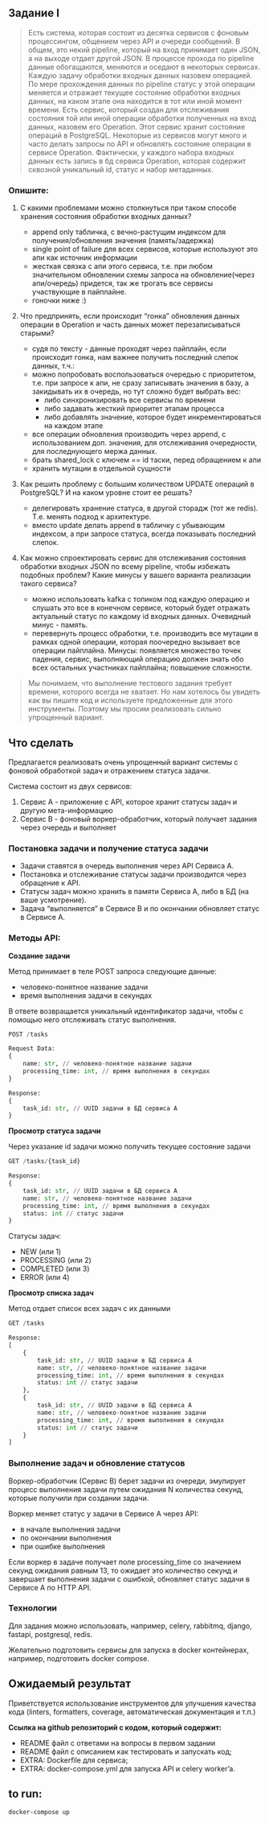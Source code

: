 ## Задание I

> Есть система, которая состоит из десятка сервисов с фоновым процессингом, общением через API и очереди сообщений. В общем, это некий pipeline, который на вход принимает один JSON, а на выходе отдает другой JSON. В процессе прохода по pipeline данные обогащаются, меняются и оседают в некоторых сервисах.
> Каждую задачу обработки входных данных назовем операцией. По мере прохождения данных по pipeline статус у этой операции меняется и отражает текущее состояние обработки входных данных, на каком этапе она находится в тот или иной момент времени.
> Есть сервис, который создан для отслеживания состояния той или иной операции обработки полученных на вход данных, назовем его Operation. Этот сервис хранит состояние операций в PostgreSQL. Некоторые из сервисов могут много и часто делать запросы по API и обновлять состояние операции в сервисе Operation. Фактически, у каждого набора входных данных есть запись в бд сервиса Operation, которая содержит сквозной уникальный id, статус и набор метаданных.

### Опишите:

1. С какими проблемами можно столкнуться при таком способе хранения состояния обработки входных данных?

	- append only табличка, с вечно-растущим индексом для получения/обновления значения (память/задержка)
	- single point of failure для всех сервисов, которые используют это апи как источник информации
	- жесткая связка с апи этого сервиса, т.е. при любом значительном обновлении схемы запроса на обновление(через апи/очередь) придется, так же трогать все сервисы участвующие в пайплайне.
	- гоночки ниже :)
2. Что предпринять, если происходит “гонка” обновления данных операции в Operation и часть данных может перезаписываться старыми?
	- судя по тексту - данные проходят через пайплайн, если происходит гонка, нам важнее получить последний слепок данных, т.ч.:
	- можно попробовать воспользоваться очередью с приоритетом, т.е. при запросе к апи, не сразу записывать значения в базу, а закидывать их в очередь, но тут сложно будет выбрать вес:
		- либо синхронизировать все сервисы по времени
		- либо задавать жесткий приоритет этапам процесса
		- либо добавлять значение, которое будет инкрементироваться на каждом этапе
	- все операции обновления производить через append, с использованием доп. значения, для отслеживания очередности, для последнующего мержа данных.
	- брать shared_lock с ключем == id таски, перед обращением к апи
	- хранить мутации в отдельной сущности
3. Как решить проблему с большим количеством UPDATE операций в PostgreSQL? И на каком уровне стоит ее решать?
	- делегировать хранение статуса, в другой сторадж (тот же redis). Т.е. менять подход к архитектуре.
	- вместо update делать append в табличку с убывающим индексом, а при запросе статуса, всегда показывать последний слепок.
4. Как можно спроектировать сервис для отслеживания состояния обработки входных JSON по всему pipeline, чтобы избежать подобных проблем? Какие минусы у вашего варианта реализации такого сервиса?
	- можно использовать kafka с топиком под каждую операцию и слушать это все в конечном сервисе, который будет отражать актуальный статус по каждому id входных данных. Очевидный минус - память.
	- перевернуть процесс обработки, т.е. производить все мутации в рамках одной операции, которая поочередно вызывает все операции пайплайна. Минусы: появляется множество точек падения, сервис, выполняющий операцию должен знать обо всех остальных участниках пайплайна; повышение сложности.


> Мы понимаем, что выполнение тестового задания требует времени, которого всегда не хватает. Но нам хотелось бы увидеть как вы пишите код и используете предложенные для этого инструменты. Поэтому мы просим реализовать сильно упрощенный вариант.
>

## Что сделать

Предлагается реализовать очень упрощенный вариант системы с фоновой обработкой задач и отражением статуса задачи.

Система состоит из двух сервисов:

1. Сервис А - приложение с API, которое хранит статусы задач и другую мета-информацию
2. Сервис B - фоновый воркер-обработчик, который получает задания через очередь и выполняет

### Постановка задачи и получение статуса задачи

- Задачи ставятся в очередь выполнения через API Сервиса А.
- Постановка и отслеживание статусы задачи производится через обращение к API.
- Статусы задач можно хранить в памяти Сервиса А, либо в БД (на ваше усмотрение).
- Задача “выполняется” в Сервисе B и по окончании обновляет статус в Сервисе А.

### Методы API:

**Создание задачи**

Метод принимает в теле POST запроса следующие данные:

- человеко-понятное название задачи
- время выполнения задачи в секундах

В ответе возвращается уникальный идентификатор задачи, чтобы с помощью него отслеживать статус выполнения.

```python
POST /tasks

Request Data:
{
	name: str, // человеко-понятное название задачи
	processing_time: int, // время выполнения в секундах
}

Response:
{
	task_id: str, // UUID задачи в БД сервиса А
}
```

**Просмотр статуса задачи**

Через указание id задачи можно получить текущее состояние задачи

```python
GET /tasks/{task_id}

Response:
{
	task_id: str, // UUID задачи в БД сервиса А
	name: str, // человеко-понятное название задачи
	processing_time: int, // время выполнения в секундах
	status: int // статус задачи
}
```

Cтатусы задач:

- NEW (или 1)
- PROCESSING (или 2)
- COMPLETED (или 3)
- ERROR (или 4)

**Просмотр списка задач**

Метод отдает список всех задач с их данными

```python
GET /tasks

Response:
[
	{
		task_id: str, // UUID задачи в БД сервиса А
		name: str, // человеко-понятное название задачи
		processing_time: int, // время выполнения в секундах
		status: int // статус задачи
	},
	{
		task_id: str, // UUID задачи в БД сервиса А
		name: str, // человеко-понятное название задачи
		processing_time: int, // время выполнения в секундах
		status: int // статус задачи
	}
]
```

### Выполнение задач и обновление статусов

Воркер-обработчик (Сервис B) берет задачи из очереди, эмулирует процесс выполнения задачи путем ожидания N количества секунд, которые получили при создании задачи.

Воркер меняет статус у задачи в Сервисе А через API:

- в начале выполнения задачи
- по окончании выполнения
- при ошибке выполнения

Если воркер в задаче получает поле processing_time со значением секунд ожидания равным 13, то ожидает это количество секунд и завершает выполнения задачи с ошибкой, обновляет статус задачи в Сервисе А по HTTP API.

### Технологии

Для задания можно использовать, например, celery, rabbitmq, django, fastapi, postgresql, redis.

Желательно подготовить сервисы для запуска в docker контейнерах, например, подготовить docker compose.

## Ожидаемый результат

Приветствуется использование инструментов для улучшения качества кода (linters, formatters, coverage, автоматическая документация и т.п.)

**Ссылка на github репозиторий с кодом, который содержит:**

- README файл с ответами на вопросы в первом задании
- README файл с описанием как тестировать и запускать код;
- EXTRA: Dockerfile для сервиса;
- EXTRA: docker-compose.yml для запуска API и celery worker’a.

## to run:
```
docker-compose up
```
